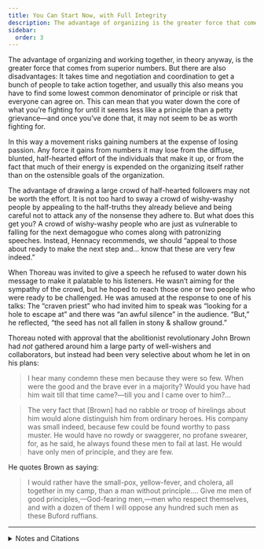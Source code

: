 ```yaml
---
title: You Can Start Now, with Full Integrity
description: The advantage of organizing is the greater force that comes from superior numbers. But there are also disadvantages.
sidebar:
  order: 3
---
```

The advantage of organizing and working together, in theory anyway, is the greater force that comes from superior numbers.
But there are also disadvantages: It takes time and negotiation and coordination to get a bunch of people to take action together, and usually this also means you have to find some lowest common denominator of principle or risk that everyone can agree on.
This can mean that you water down the core of what you’re fighting for until it seems less like a principle than a petty grievance—and once you’ve done that, it may not seem to be as worth fighting for.

In this way a movement risks gaining numbers at the expense of losing passion.
Any force it gains from numbers it may lose from the diffuse, blunted, half-hearted effort of the individuals that make it up, or from the fact that much of their energy is expended on the organizing itself rather than on the ostensible goals of the organization.

The advantage of drawing a large crowd of half-hearted followers may not be worth the effort.
It is not too hard to sway a crowd of wishy-washy people by appealing to the half-truths they already believe and being careful not to attack any of the nonsense they adhere to.
But what does this get you?
A crowd of wishy-washy people who are just as vulnerable to falling for the next demagogue who comes along with patronizing speeches.
Instead, Hennacy recommends, we should “appeal to those about ready to make the next step and… know that these are very few indeed.”

When Thoreau was invited to give a speech he refused to water down his message to make it palatable to his listeners.
He wasn’t aiming for the sympathy of the crowd, but he hoped to reach those one or two people who were ready to be challenged.
He was amused at the response to one of his talks:
The “craven priest” who had invited him to speak was “looking for a hole to escape at” and there was “an awful silence” in the audience.
“But,” he reflected, “the seed has not all fallen in stony & shallow ground.”

Thoreau noted with approval that the abolitionist revolutionary John Brown had <em>not</em> gathered around him a large party of well-wishers and collaborators, but instead had been very selective about whom he let in on his plans:

> I hear many condemn these men because they were so few. When were the good and the brave ever in a majority? Would you have had him wait till that time came?—till you and I came over to him?…

> The very fact that [Brown] had no rabble or troop of hirelings about him would alone distinguish him from ordinary heroes. His company was small indeed, because few could be found worthy to pass muster. He would have no rowdy or swaggerer, no profane swearer, for, as he said, he always found these men to fail at last. He would have only men of principle, and they are few.

He quotes Brown as saying:

> I would rather have the small-pox, yellow-fever, and cholera, all together in my camp, than a man without principle.… Give me men of good principles,—God-fearing men,—men who respect themselves, and with a dozen of them I will oppose any hundred such men as these Buford ruffians.

<hr />

<details>
<summary>Notes and Citations</summary>

* Hennacy, Ammon “Picketing” <i>The Book of Ammon</i> (1970) p. 218
* Thoreau, H.D., 16 November 1858 journal entry, from <i>The Price of Freedom</i> (2008) pp. 184–87
* Thoreau, H.D. “A Plea for Captain John Brown” <i>My Thoughts are Murder to the State</i> (2008) pp. 37–57
* Thoreau, H.D., 22 October 1859 journal entry, from <i>The Price of Freedom</i> (2008) pp. 215–30

</details>
